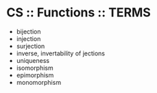 # CS :: Functions :: TERMS

- bijection
- injection
- surjection
- inverse, invertability of jections
- uniqueness
- isomorphism
- epimorphism
- monomorphism
